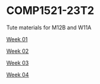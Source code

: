 # COMP1521-23T2
Tute materials for M12B and W11A

[Week 01](https://www.canva.com/design/DAFj4pZkyOc/1DipHgoVixCks6DmgZcmSA/edit?utm_content=DAFj4pZkyOc&utm_campaign=designshare&utm_medium=link2&utm_source=sharebutton)

[Week 02](https://www.canva.com/design/DAFkclGVLUs/CnKxeYHheG0NINAWKeSh5Q/edit?utm_content=DAFkclGVLUs&utm_campaign=designshare&utm_medium=link2&utm_source=sharebutton)

[Week 03](https://www.canva.com/design/DAFlruDRXBw/-9FojsdB8Z7317-2gLAfTA/edit?utm_content=DAFlruDRXBw&utm_campaign=designshare&utm_medium=link2&utm_source=sharebutton)

[Week 04](https://www.canva.com/design/DAFmJhwIO2w/gsZzxGSMUMZpbLCr8HkTKg/edit?utm_content=DAFmJhwIO2w&utm_campaign=designshare&utm_medium=link2&utm_source=sharebutton)
